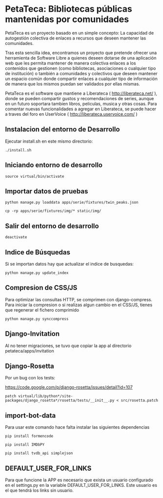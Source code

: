 PetaTeca: Bibliotecas públicas mantenidas por comunidades
=========================================================

PetaTeca es un proyecto basado en un simple concepto: La capacidad de autogestión colectiva de enlaces a recursos que deseen mantener las comunidades.

Tras esta sencilla idea, encontramos un proyecto que pretende ofrecer una herramienta de Software Libre a quienes deseen dotarse de una aplicación web que les permita mantener de manera colectiva enlaces a los contenidos que gestionen (como bibliotecas, asociaciones o cualquier tipo de institución) o también a comunidades y colectivos que deseen mantener un espacio común donde compartir enlaces a cualquier tipo de información de manera que los mismos puedan ser validados por ellas mismas.

PetaTeca es el software que mantiene a Liberateca ( http://liberateca.net/ ), donde se pueden compartir gustos y recomendaciones de series, aunque en un futuro soportara tambien libros, peliculas, musica y otras cosas. Para comentar nuevas funcionalidades a agregar en Liberateca, se puede hacer a traves del foro en UserVoice ( http://liberateca.uservoice.com/ )

Instalacion del entorno de Desarrollo
-------------------------------------

Ejecutar install.sh en este mismo directorio:

`./install.sh`

Iniciando entorno de desarrollo
-------------------------------

`source virtual/bin/activate`

Importar datos de pruebas
-------------------------

`python manage.py loaddata apps/serie/fixtures/twin_peaks.json`

`cp -rp apps/serie/fixtures/img/* static/img/`

Salir del entorno de desarrollo
-------------------------------

`deactivate`

Indice de Búsquedas
-------------------

Si se importan datos hay que actualizar el indice de busquedas:

`python manage.py update_index`


Compresion de CSS/JS
-------------------

Para optimizar las consultas HTTP, se comprimen con django-compress. Para iniciar la compresion o si realizas algun cambio en el CSS/JS, tienes que regenerar el fichero comprimido

`python manage.py synccompress`


Django-Invitation
-------------------

Al no tener migraciones, se tuvo que copiar la app al directorio petateca/apps/invitation


Django-Rosetta
-------------------

Por un bug con los tests:

https://code.google.com/p/django-rosetta/issues/detail?id=107

`patch virtual/lib/python*/site-packages/django_rosetta*/rosetta/tests/__init__.py < src/rosetta.patch`


import-bot-data
-------------------

Para usar este comando hace falta instalar las siguientes dependencias

`pip install formencode`

`pip install IMDbPY`

`pip install tvdb_api simplejson`


DEFAULT_USER_FOR_LINKS
-------------------

Para que funcione la APP es necesario que exista un usuario configurado en el settings.py en la variable
DEFAULT_USER_FOR_LINKS. Este usuario es el que tendrá los links sin usuario.

